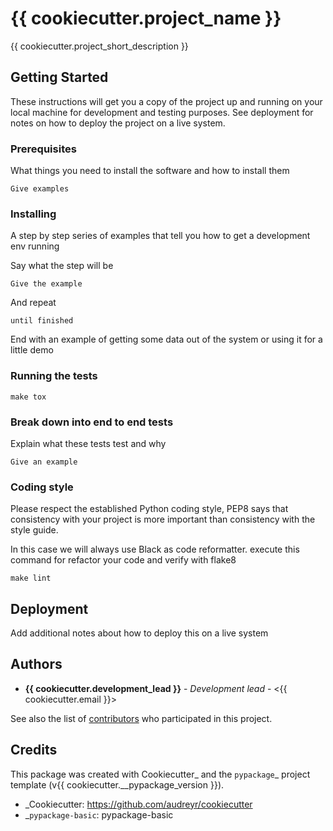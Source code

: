 # {{ cookiecutter.project_name }}

{{ cookiecutter.project_short_description }}

## Getting Started

These instructions will get you a copy of the project up and running on your local machine for development and testing purposes. See deployment for notes on how to deploy the project on a live system.


### Prerequisites

What things you need to install the software and how to install them

```
Give examples
```

### Installing

A step by step series of examples that tell you how to get a development env running

Say what the step will be

```
Give the example
```

And repeat

```
until finished
```

End with an example of getting some data out of the system or using it for a little demo

### Running the tests

```
make tox
```

### Break down into end to end tests

Explain what these tests test and why

```
Give an example
```

### Coding style

Please respect the established Python coding style, PEP8 says that consistency with your project is more important than consistency with the style guide.

In this case we will always use Black as code reformatter. execute this command for refactor your code and verify with flake8

```
make lint
```

## Deployment

Add additional notes about how to deploy this on a live system


## Authors

* **{{ cookiecutter.development_lead }}** - *Development lead* - <{{ cookiecutter.email }}>

See also the list of [contributors](AUTHORS.md) who participated in this project.


## Credits

This package was created with Cookiecutter_ and the `pypackage`_ project template (v{{ cookiecutter.__pypackage_version }}). 

*  _Cookiecutter: https://github.com/audreyr/cookiecutter
*  _`pypackage-basic`: pypackage-basic

